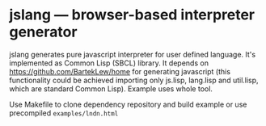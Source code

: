 jslang — browser-based interpreter generator
============================================

jslang generates pure javascript interpreter for
user defined language. It's implemented as Common
Lisp (SBCL) library. It depends on
https://github.com/BartekLew/home for generating
javascript (this functionality could be achieved
importing only js.lisp, lang.lisp and util.lisp,
which are standard Common Lisp). Example uses whole tool.

Use Makefile to clone dependency repository
and build example or use precompiled
`examples/lndn.html`
